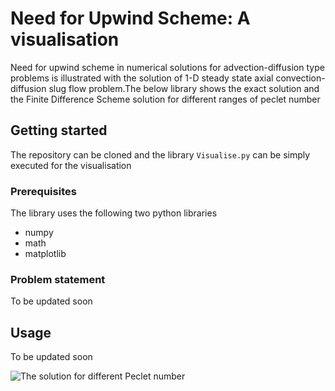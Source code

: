 # Need for Upwind Scheme: A visualisation

Need for upwind scheme in numerical solutions for advection-diffusion type problems is illustrated with the solution of 1-D steady state axial convection-diffusion slug flow problem.The below library shows the exact solution and the Finite Difference Scheme solution for different ranges of peclet number


## Getting started 

The repository can be cloned and the library `Visualise.py` can be simply executed for the visualisation

### Prerequisites 

The library uses the following two python libraries

* numpy
* math
* matplotlib

### Problem statement

To be updated soon

## Usage

To be updated soon

![The solution for different Peclet number](/Images/Example.png)





